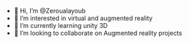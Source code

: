 - 👋 Hi, I’m @Zeroualayoub
- 👀 I’m interested in virtual and augmented reality 
- 🌱 I’m currently learning unity 3D 
- 💞️ I’m looking to collaborate on Augmented reality projects


<!---
Zeroualayoub/Zeroualayoub is a ✨ special ✨ repository because its `README.md` (this file) appears on your GitHub profile.
You can click the Preview link to take a look at your changes.
--->
